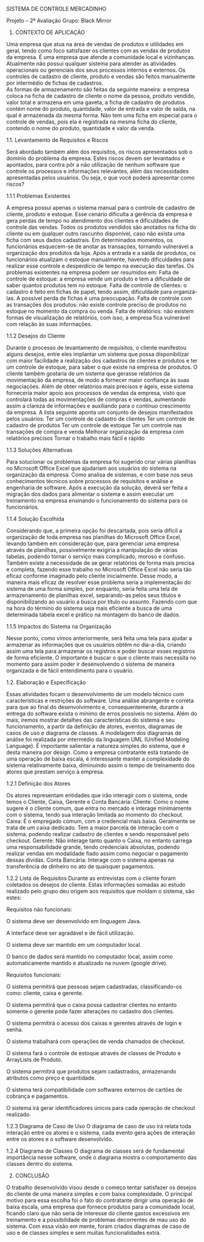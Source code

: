 SISTEMA DE CONTROLE MERCADINHO 

Projeto – 2ª Avaliação 
					       Grupo: Black Mirror

1. CONTEXTO DE APLICAÇÃO 

Uma empresa que atua na área de vendas de produtos e utilidades em geral, tendo como foco satisfazer os clientes com as vendas de produtos da empresa. É uma empresa que atende a comunidade local e vizinhanças. Atualmente não possui qualquer sistema para atender as atividades operacionais ou gerenciais dos seus processos internos e externos. Os controles de cadastro de cliente, produto e vendas são feitos manualmente por intermédio de fichas de cadastros.  
As formas de armazenamento são feitas da seguinte maneira: a empresa coloca na ficha de cadastro de cliente o nome da pessoa, produto vendido, valor total e armazena em uma gaveta, a ficha de cadastro de produtos contém nome do produto, quantidade, valor de entrada e valor de saída, na qual é armazenada da
mesma forma. Não tem uma ficha em especial para o controle de vendas, pois ela é registrada na mesma ficha do cliente, contendo o nome do produto, quantidade e valor da venda. 

1.1. Levantamento de Requisitos e Riscos 

Será abordado também além dos requisitos, os riscos apresentados sob o domínio do problema da empresa. Estes riscos devem ser levantados e apontados, para contra pôr a não utilização de nenhum software que controle os processos e informações relevantes, além das necessidades apresentadas pelos usuários. Ou seja, o que você poderá apresentar como riscos? 

1.1.1 Problemas Existentes 

A empresa possui apenas o sistema manual para o controle de cadastro de cliente, produto e estoque. Esse cenário dificulta a gerência da empresa e gera perdas de tempo no atendimento dos clientes e dificuldades de controle das vendas. Todos os produtos vendidos são anotados na ficha do cliente ou em qualquer outro rascunho disponível, caso não exista uma ficha com seus dados cadastrais. Em determinados momentos, os funcionários esquecem-se de anotar as transações, tornando vulnerável a organização dos produtos da loja. Após a entrada e a saída de produtos, os funcionários atualizam o estoque manualmente, havendo dificuldades para realizar esse controle e desperdício de tempo na execução das tarefas. 
Os problemas existentes na empresa podem ser resumidos em: 
Falta de controle de estoque: a empresa vende um produto e tem a dificuldade de saber quantos produtos tem no estoque. 
Falta de controle de clientes: o cadastro é feito em fichas de papel, tendo assim, dificuldade para organizá-las. A possível perda de fichas é uma preocupação. 
Falta de controle com as transações dos produtos: não existe controle preciso de produtos no estoque no momento da compra ou venda.
Falta de relatórios: não existem formas de visualização de relatórios, com isso, a empresa fica vulnerável com relação às suas informações. 

1.1.2 Desejos do Cliente 

Durante o processo de levantamento de requisitos, o cliente manifestou alguns desejos, entre eles implantar um sistema que possa disponibilizar com maior facilidade a realização dos cadastros de clientes e produtos e ter um controle de
estoque, para saber o que existe na empresa de produtos. O cliente também gostaria de um sistema que gerasse relatórios da movimentação da empresa, de modo a fornecer maior confiança às suas negociações. 
Além de obter relatórios mais precisos e ágeis, esse sistema forneceria maior apoio aos processos de vendas da empresa, visto que controlará todas as movimentações de compras e vendas, aumentando assim a clareza de informações e auxiliando para o contínuo crescimento da empresa. A lista seguinte aponta um conjunto de desejos manifestados pelos usuários: 
Ter um controle de cadastro de clientes 
Ter um controle de cadastro de produtos 
Ter um controle de estoque 
Ter um controle nas transações de compra e venda 
Melhorar organização da empresa com relatórios precisos 
Tornar o trabalho mais fácil e rápido 

1.1.3 Soluções Alternativas 

Para solucionar os problemas da empresa foi sugerido criar várias planilhas no Microsoft Office Excel que ajudariam aos usuários do sistema na organização da empresa. Como analisa de sistemas, e com base nos seus conhecimentos técnicos sobre processos de requisitos e análise e engenharia de software. Após a execução da solução, deverá ser feita a migração dos dados para alimentar o sistema e assim executar um treinamento na empresa ensinando o funcionamento do sistema para os funcionários.

1.1.4 Solução Escolhida 

Considerando que, a primeira opção foi descartada, pois seria difícil a organização de toda empresa nas planilhas do Microsoft Office Excel, levando também em consideração que, para gerenciar uma empresa através de planilhas, possivelmente exigiria a manipulação de várias tabelas, podendo tornar o serviço mais complicado, moroso e confuso. Também existe a necessidade de se gerar relatórios de forma mais precisa e completa, fazendo esse trabalho no Microsoft Office Excel não seria tão eficaz conforme imaginado pelo cliente inicialmente. 
Desse modo, a maneira mais eficaz de resolver esse problema seria a implementação do sistema de uma forma simples, por enquanto, seria feita uma tela de armazenamento de planilhas excel, separando-as pelos seus títulos e disponibilizando ao usuário a busca por título ou assunto. Fazendo com que na hora do término do sistema seja mais eficiente a busca de uma determinada tabela excel e prático na montagem do banco de dados. 

1.1.5 Impactos do Sistema na Organização


Nesse ponto, como vimos anteriormente, será feita uma tela para ajudar a armazenar as informações que os usuários obtêm no dia-a-dia, criando assim uma tela para armazenar os registros e poder buscar esses registros de forma eficiente. O importante é buscar o que o cliente mais necessita no momento para assim poder ir desenvolvendo o sistema de maneira organizada e de fácil entendimento para o usuário.

1.2. Elaboração e Especificação 

Essas atividades focam o desenvolvimento de um modelo técnico com características e restrições do software. Uma análise abrangente e correta para que ao final do desenvolvimento e, consequentemente, durante a entrega do software exista o mínimo de erros possíveis no sistema. Além do mais, iremos mostrar detalhes das características do sistema e seu funcionamento, a partir da definição de atores, eventos, diagramas de casos de uso e diagrama de classes. A modelagem dos diagramas de análise foi realizada por intermédio da linguagem UML (Unified Modeling Language). É importante salientar a natureza simples do sistema, que é desta maneira por design. Como a empresa contratante está tratando de uma operação de baixa escala, é interessante manter a complexidade do sistema relativamente baixa, diminuindo assim o tempo de treinamento dos atores que prestam serviço à empresa.

1.2.1 Definição dos Atores 

Os atores representam entidades que irão interagir com o sistema, onde temos o Cliente, Caixa, Gerente  e Conta Bancária:
Cliente: Como o nome sugere é o cliente comum, que entra no mercado e interage minimamente com o sistema, tendo sua interação limitada ao momento do checkout.
Caixa: É o empregado comum, com a credencial mais baixa. Geralmente se trata de um caixa dedicado. Tem a maior parcela de interação com o sistema, podendo realizar cadastro de clientes e sendo responsável pelo checkout.
Gerente: Não interage tanto quanto o Caixa, no entanto carrega uma responsabilidade grande, tendo credenciais absolutas, podendo realizar vendas em modalidade fiado assim como negociar o pagamento dessas dívidas.
Conta Bancária: Interage com o sistema apenas na transferência de dinheiro no ato de quaisquer pagamentos.

1.2.2 Lista de Requisitos 
Durante as entrevistas com o cliente foram coletados os desejos do cliente. Estas informações somadas ao estudo realizado pelo grupo deu origem aos requisitos que moldam o sistema, são estes:


Requisitos não funcionais:

O sistema deve ser desenvolvido em linguagem Java.

A interface deve ser agradável e de fácil utilização.

O sistema deve ser mantido em um computador local.

O banco de dados será mantido no computador local, assim como automaticamente mantido e atualizado na nuvem (google drive).

	
Requisitos funcionais:

O sistema permitirá que pessoas sejam cadastradas, classificando-os como: cliente, caixa e gerente.

O sistema permitirá que o caixa possa cadastrar clientes no entanto somente o gerente pode fazer alterações no cadastro dos clientes.

O sistema permitirá o acesso dos caixas e gerentes através de login e senha.

O sistema trabalhará com operações de venda chamados de checkout.

O sistema fará o controle de estoque através de classes de Produto e ArrayLists de Produto.

O sistema permitirá que produtos sejam cadastrados, armazenando atributos como preço e quantidade.

O sistema terá compatibilidade com softwares externos de cartões de cobrança e pagamentos.

O sistema irá gerar identificadores únicos para cada operação de checkout realizado.

1.2.3 Diagrama de Caso de Uso 
O diagrama de caso de uso irá relata toda interação entre os atores e o sistema, cada evento gera ações de interação entre os atores e o software desenvolvido. 

1.2.4 Diagrama de Classes 
O diagrama de classes será de fundamental importância nesse software, onde o diagrama mostra o comportamento das classes dentro do sistema.

2. CONCLUSÃO 

O trabalho desenvolvido visou desde o começo tentar satisfazer os desejos do cliente de uma maneira simples e com baixa complexidade. O principal motivo para essa escolha  foi o fato do contratante dirigir uma operação de baixa escala, uma empresa que fornece produtos para a comunidade local, ficando claro que não seria de interesse do cliente gastos excessivos em treinamento e a possibilidade de problemas decorrentes de mau uso do sistema.
Com essa visão em mente, foram criados diagramas de caso de uso e de classes simples e sem muitas funcionalidades extra. 

